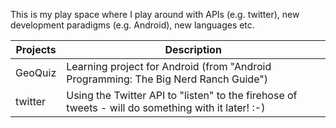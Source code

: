 This is my play space where I play around with APIs (e.g. twitter), new development paradigms (e.g. Android), new languages etc.

Projects | Description
---------|-------------
GeoQuiz | Learning project for Android (from "Android Programming: The Big Nerd Ranch Guide")
twitter | Using the Twitter API to "listen" to the firehose of tweets - will do something with it later! :-)

